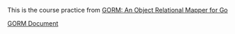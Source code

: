 This is the course practice from [GORM: An Object Relational Mapper for Go](https://app.pluralsight.com/library/courses/gorm-go-object-relational-mapper/table-of-contents)

[GORM Document](http://jinzhu.me/gorm/)

